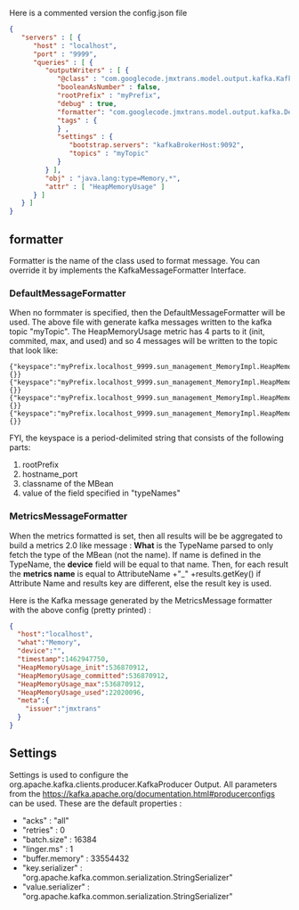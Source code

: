 Here is a commented version the config.json file

```json
{
   "servers" : [ {
      "host" : "localhost",
      "port" : "9999",
      "queries" : [ {
         "outputWriters" : [ {
            "@class" : "com.googlecode.jmxtrans.model.output.kafka.KafkaWriter",
            "booleanAsNumber" : false,
            "rootPrefix" : "myPrefix",
            "debug" : true,
            "formatter": "com.googlecode.jmxtrans.model.output.kafka.DefaultMessageFormatter",
            "tags" : {
            } ,
            "settings" : {
               "bootstrap.servers": "kafkaBrokerHost:9092",
               "topics" : "myTopic"
            }
         } ],
         "obj" : "java.lang:type=Memory,*",
         "attr" : [ "HeapMemoryUsage" ]
      } ]
   } ]
}
```

## formatter

Formatter is the name of the class used to format message. You can override it by implements the KafkaMessageFormatter Interface.


### DefaultMessageFormatter

When no formmater is specified, then the DefaultMessageFormatter will be used.
The above file with generate kafka messages written to the kafka topic
"myTopic". The HeapMemoryUsage metric has 4 parts to it (init,
commited, max, and used) and so 4 messages will be written to the
topic that look like:

```
{"keyspace":"myPrefix.localhost_9999.sun_management_MemoryImpl.HeapMemoryUsage_init","value":"536870912","timestamp":1462947750,"tags":{}}
{"keyspace":"myPrefix.localhost_9999.sun_management_MemoryImpl.HeapMemoryUsage_committed","value":"536870912","timestamp":1462947750,"tags":{}}
{"keyspace":"myPrefix.localhost_9999.sun_management_MemoryImpl.HeapMemoryUsage_max","value":"536870912","timestamp":1462947750,"tags":{}}
{"keyspace":"myPrefix.localhost_9999.sun_management_MemoryImpl.HeapMemoryUsage_used","value":"22020096","timestamp":1462947750,"tags":{}}
```

FYI, the keyspace is a period-delimited string that consists of the
following parts:

1. rootPrefix
2. hostname_port
3. classname of the MBean
4. value of the field specified in "typeNames"


### MetricsMessageFormatter

When the metrics formatted is set, then all results will be be aggregated to build a metrics 2.0 like message :
**What** is the TypeName parsed to only fetch the type of the MBean (not the name).
If name is defined in the TypeName, the **device** field will be equal to that name.
Then, for each result the **metrics name** is equal to AttributeName +"_" +results.getKey()
if Attribute Name and results key are different, else the result key is used.

Here is the Kafka message generated by the MetricsMessage formatter with the above config (pretty printed) :
```json
{
  "host":"localhost",
  "what":"Memory",
  "device":"",
  "timestamp":1462947750,
  "HeapMemoryUsage_init":536870912,
  "HeapMemoryUsage_committed":536870912,
  "HeapMemoryUsage_max":536870912,
  "HeapMemoryUsage_used":22020096,
  "meta":{
    "issuer":"jmxtrans"
  }
}
```

## Settings
Settings is used to configure the org.apache.kafka.clients.producer.KafkaProducer Output.
All parameters from the https://kafka.apache.org/documentation.html#producerconfigs can be used.
These are the default properties :
 * "acks" : "all"
 * "retries" : 0
 * "batch.size" : 16384
 * "linger.ms" : 1
 * "buffer.memory" : 33554432
 * "key.serializer" : "org.apache.kafka.common.serialization.StringSerializer"
 * "value.serializer" : "org.apache.kafka.common.serialization.StringSerializer"


